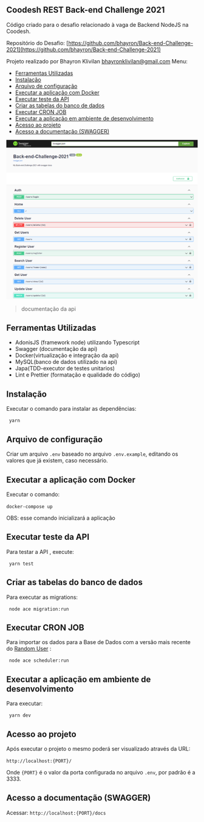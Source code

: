 ## Coodesh REST Back-end Challenge 2021

Código criado para o desafio relacionado à vaga de Backend NodeJS na Coodesh.

Repositório do Desafio: [https://github.com/bhayron/Back-end-Challenge-2021](https://github.com/bhayron/Back-end-Challenge-2021)

Projeto realizado por Bhayron Klivilan [bhayronklivilan@gmail.com](mailto:bhayronklivilan@gmail.com)
Menu:

- [Ferramentas Utilizadas](#ferramentas-utilizadas)
- [Instalação](#instalação)
- [Arquivo de configuração](#arquivo-de-configuração)
- [Executar a aplicação com Docker](#executar-a-aplicação-com-docker)
- [Executar teste da API](#executar-teste-da-api)
- [Criar as tabelas do banco de dados](#criar-as-tabelas-do-banco-de-dados)
- [Executar CRON JOB](#executar-cron-job)
- [Executar a aplicação em ambiente de desenvolvimento](#executar-a-aplicação-em-ambiente-de-desenvolvimento)
- [Acesso ao projeto](#acesso-ao-projeto)
- [Acesso a documentação (SWAGGER)](#acesso-a-documentação-swagger)

<img  src="readme.png"  alt="readme image">

> documentação da api

## Ferramentas Utilizadas

- AdonisJS (framework node) utilizando Typescript
- Swagger (documentação da api)
- Docker(virtualização e integração da api)
- MySQL(banco de dados utilizado na api)
- Japa(TDD-executor de testes unitarios)
- Lint e Prettier (formatação e qualidade do código)

## Instalação

Executar o comando para instalar as dependências:

```
 yarn
```

## Arquivo de configuração

Criar um arquivo `.env` baseado no arquivo `.env.example`, editando os valores que já existem, caso necessário.

## Executar a aplicação com Docker

Executar o comando:

`docker-compose up`

OBS: esse comando inicializará a aplicação

## Executar teste da API

Para testar a API , execute:

```
 yarn test
```

## Criar as tabelas do banco de dados

Para executar as migrations:

```
 node ace migration:run
```

## Executar CRON JOB

Para importar os dados para a Base de Dados com a versão mais recente do [Random User](https://randomuser.me/documentation#format) :

```
 node ace scheduler:run
```

## Executar a aplicação em ambiente de desenvolvimento

Para executar:

```
 yarn dev
```

## Acesso ao projeto

Após executar o projeto o mesmo poderá ser visualizado através da URL:

`http://localhost:{PORT}/`

Onde `{PORT}` é o valor da porta configurada no arquivo `.env`, por padrão é a 3333.

## Acesso a documentação (SWAGGER)

Acessar:
`http://localhost:{PORT}/docs`

